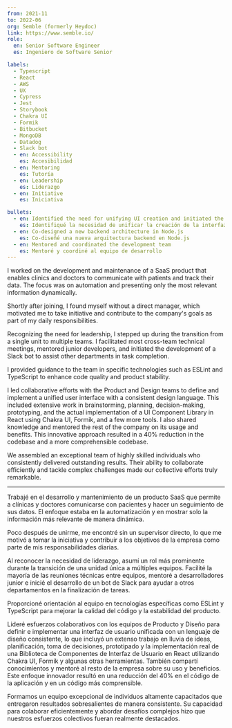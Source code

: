 ```yaml
---
from: 2021-11
to: 2022-06
org: Semble (formerly Heydoc)
link: https://www.semble.io/
role:
  en: Senior Software Engineer
  es: Ingeniero de Software Senior

labels:
  - Typescript
  - React
  - AWS
  - UX
  - Cypress
  - Jest
  - Storybook
  - Chakra UI
  - Formik
  - Bitbucket
  - MongoDB
  - Datadog
  - Slack bot
  - en: Accessibility
    es: Accesibilidad
  - en: Mentoring
    es: Tutoría
  - en: Leadership
    es: Liderazgo
  - en: Initiative
    es: Iniciativa

bullets:
  - en: Identified the need for unifying UI creation and initiated the development of Semble UI in React. Within a quarter, this reduced the codebase size by 40%
    es: Identifiqué la necesidad de unificar la creación de la interfaz de usuario y inicié el desarrollo de Semble UI en React. En un trimestre, esto redujo el tamaño del código en un 40%
  - en: Co-designed a new backend architecture in Node.js
    es: Co-diseñé una nueva arquitectura backend en Node.js
  - en: Mentored and coordinated the development team
    es: Mentoré y coordiné al equipo de desarrollo
---
```


I worked on the development and maintenance of a SaaS product that enables clinics and doctors to communicate with patients and track their data. The focus was on automation and presenting only the most relevant information dynamically.

Shortly after joining, I found myself without a direct manager, which motivated me to take initiative and contribute to the company's goals as part of my daily responsibilities.

Recognizing the need for leadership, I stepped up during the transition from a single unit to multiple teams. I facilitated most cross-team technical meetings, mentored junior developers, and initiated the development of a Slack bot to assist other departments in task completion.

I provided guidance to the team in specific technologies such as ESLint and TypeScript to enhance code quality and product stability.

I led collaborative efforts with the Product and Design teams to define and implement a unified user interface with a consistent design language. This included extensive work in brainstorming, planning, decision-making, prototyping, and the actual implementation of a UI Component Library in React using Chakra UI, Formik, and a few more tools. I also shared knowledge and mentored the rest of the company on its usage and benefits. This innovative approach resulted in a 40% reduction in the codebase and a more comprehensible codebase.

We assembled an exceptional team of highly skilled individuals who consistently delivered outstanding results. Their ability to collaborate efficiently and tackle complex challenges made our collective efforts truly remarkable.

---

Trabajé en el desarrollo y mantenimiento de un producto SaaS que permite a clínicas y doctores comunicarse con pacientes y hacer un seguimiento de sus datos. El enfoque estaba en la automatización y en mostrar solo la información más relevante de manera dinámica.

Poco después de unirme, me encontré sin un supervisor directo, lo que me motivó a tomar la iniciativa y contribuir a los objetivos de la empresa como parte de mis responsabilidades diarias.

Al reconocer la necesidad de liderazgo, asumí un rol más prominente durante la transición de una unidad única a múltiples equipos. Facilité la mayoría de las reuniones técnicas entre equipos, mentoré a desarrolladores junior e inicié el desarrollo de un bot de Slack para ayudar a otros departamentos en la finalización de tareas.

Proporcioné orientación al equipo en tecnologías específicas como ESLint y TypeScript para mejorar la calidad del código y la estabilidad del producto.

Lideré esfuerzos colaborativos con los equipos de Producto y Diseño para definir e implementar una interfaz de usuario unificada con un lenguaje de diseño consistente, lo que incluyó un extenso trabajo en lluvia de ideas, planificación, toma de decisiones, prototipado y la implementación real de una Biblioteca de Componentes de Interfaz de Usuario en React utilizando Chakra UI, Formik y algunas otras herramientas. También compartí conocimientos y mentoré al resto de la empresa sobre su uso y beneficios. Este enfoque innovador resultó en una reducción del 40% en el código de la aplicación y en un código más comprensible.

Formamos un equipo excepcional de individuos altamente capacitados que entregaron resultados sobresalientes de manera consistente. Su capacidad para colaborar eficientemente y abordar desafíos complejos hizo que nuestros esfuerzos colectivos fueran realmente destacados.
